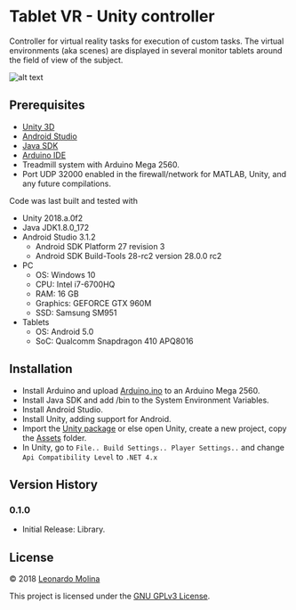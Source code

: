# Tablet VR - Unity controller
Controller for virtual reality tasks for execution of custom tasks. The virtual environments (aka scenes) are displayed in several monitor tablets around the field of view of the subject.

![alt text](http://www.interphaser.com/images/content/smoothwalk-hardware-setup-labeled.png "Tablet based VR")

## Prerequisites
* [Unity 3D][Unity 3D]
* [Android Studio][Android Studio]
* [Java SDK][Java SDK]
* [Arduino IDE][Arduino IDE]
* Treadmill system with Arduino Mega 2560.
* Port UDP 32000 enabled in the firewall/network for MATLAB, Unity, and any future compilations.

Code was last built and tested with
* Unity 2018.a.0f2
* Java JDK1.8.0_172
* Android Studio 3.1.2
	* Android SDK Platform 27 revision 3
	* Android SDK Build-Tools 28-rc2 version 28.0.0 rc2
* PC
	* OS: Windows 10
	* CPU: Intel i7-6700HQ
	* RAM: 16 GB
	* Graphics: GEFORCE GTX 960M
	* SSD: Samsung SM951
* Tablets
	* OS: Android 5.0
	* SoC: Qualcomm Snapdragon 410 APQ8016

## Installation
* Install Arduino and upload [Arduino.ino](Arduino/Arduino.ino) to an Arduino Mega 2560.
* Install Java SDK and add <java-installation-path>/bin to the System Environment Variables.
* Install Android Studio.
* Install Unity, adding support for Android.
* Import the [Unity package](Unity/TabletVR-20180615.unitypackage) or else open Unity, create a new project, copy the [Assets](Unity/Assets) folder.
* In Unity, go to `File.. Build Settings.. Player Settings..` and change `Api Compatibility Level` to `.NET 4.x`

## Version History
### 0.1.0
* Initial Release: Library.

## License
© 2018 [Leonardo Molina][Leonardo Molina]

This project is licensed under the [GNU GPLv3 License][LICENSE.md].

[Java SDK]: http://www.oracle.com/technetwork/java/javase/downloads/index.html
[Unity 3D]: https://unity3d.com/unity
[Android Studio]: https://developer.android.com/studio
[Arduino IDE]: https://arduino.cc
[Leonardo Molina]: https://github.com/leomol
[LICENSE.md]: LICENSE.md